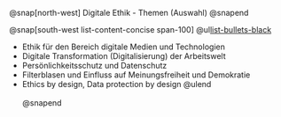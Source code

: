 @snap[north-west]
Digitale Ethik - Themen (Auswahl)
@snapend

@snap[south-west list-content-concise span-100]
@ul[list-bullets-black](false)
- Ethik für den Bereich digitale Medien und Technologien
- Digitale Transformation (Digitalisierung) der Arbeitswelt
- Persönlichkeitsschutz und Datenschutz
- Filterblasen und Einfluss auf Meinungsfreiheit und Demokratie
- Ethics by design, Data protection by design
@ulend
<br><br>
@snapend
